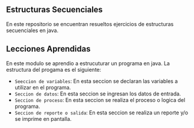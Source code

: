 ## Estructuras Secuenciales

En este repositorio se encuentran resueltos ejercicios de estructuras secuenciales en java.

## Lecciones Aprendidas

En este modulo se aprendio a estrucuturar un programa en java. La estructura del progama es el siguiente:

- `Seeccion de variables`: En esta seccion se declaran las variables a utilizar en el programa.
- `Seccion de datos`: En esta seccion se ingresan los datos de entrada.
- `Seccion de proceso`: En esta seccion se realiza el proceso o logica del programa. 
- `Seccion de reporte o salida`: En esta seccion se realiza un reporte y/o se imprime en pantalla.
